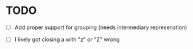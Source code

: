 # TODO

- [ ] Add proper support for grouping (needs intermediary represenation)

- [ ] I likely got closing a <path> with "z" or "Z" wrong 
